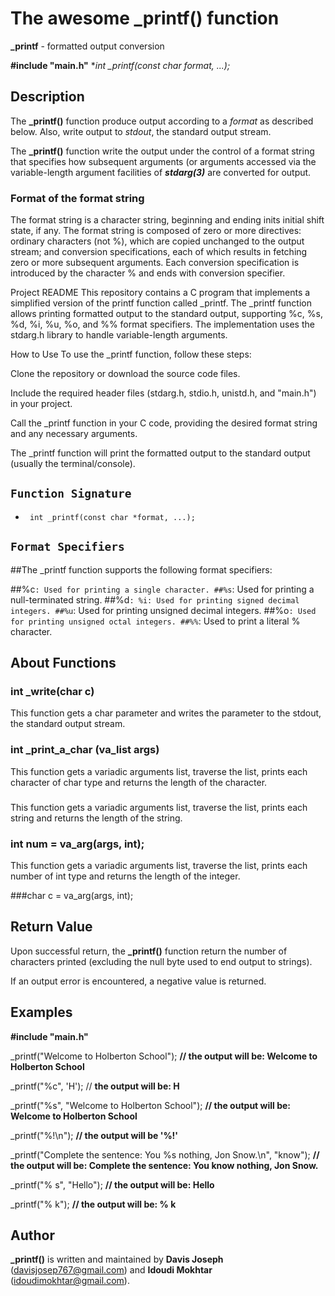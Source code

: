 # The awesome _printf() function

**_printf** - formatted output conversion

**#include "main.h"**
**int _printf(const char *format, ...);**

## Description
The **_printf()** function produce output according to a *format* as described below. Also, write output to *stdout*, the standard output stream.

The  **_printf()** function write the output under the control of a format string that specifies how subsequent arguments (or arguments accessed via the variable-length argument facilities of ***stdarg(3)*** are converted for output.

### Format of the format string

The format string is a character string, beginning and ending inits  initial shift state, if any. The format string is composed of zero or more  directives:  ordinary  characters  (not %), which are copied unchanged to the output stream; and conversion specifications, each of which results in fetching zero or more subsequent arguments.
Each conversion specification is introduced by the character % and ends with conversion specifier.




Project README
This repository contains a C program that implements a simplified version of the printf function called _printf. The _printf function allows printing formatted output to the standard output, supporting %c, %s, %d, %i, %u, %o, and %% format specifiers. The implementation uses the stdarg.h library to handle variable-length arguments.

How to Use
To use the _printf function, follow these steps:

Clone the repository or download the source code files.

Include the required header files (stdarg.h, stdio.h, unistd.h, and "main.h") in your project.

Call the _printf function in your C code, providing the desired format string and any necessary arguments.

The _printf function will print the formatted output to the standard output (usually the terminal/console).


## `Function Signature`
* ``` int _printf(const char *format, ...);```

## `Format Specifiers`


##The _printf function supports the following format specifiers:

##%c`: Used for printing a single character.
##%s`: Used for printing a null-terminated string.
##%d`: %i: Used for printing signed decimal integers.
##%u`: Used for printing unsigned decimal integers.
##%o`: Used for printing unsigned octal integers.
##%%`: Used to print a literal % character.


## About Functions

### int _write(char c)
This function gets a char parameter and writes the parameter to the stdout, the standard output stream.

### int _print_a_char (va_list args)
This function gets a variadic arguments list, traverse the list, prints each character of char type and returns
the length of the character.

### 
This function gets a variadic arguments list, traverse the list, prints each string and returns the length of the
string.

### int num = va_arg(args, int);
This function gets a variadic arguments list, traverse the list, prints each number of int type and returns the
length of the integer.

###char c = va_arg(args, int);

###

###

















## Return Value


Upon successful return, the **_printf()** function return the number of characters printed (excluding the null byte used to end output to strings).

If an output error is encountered, a negative value is returned.


## Examples

**#include "main.h"**

_printf("Welcome to Holberton School"); **// the output will be: Welcome to Holberton School**

_printf("%c", 'H'); // **the output will be: H**

_printf("%s", "Welcome to Holberton School"); **// the output will be: Welcome to Holberton School**

_printf("%!\n"); **// the output will be '%!'**

_printf("Complete the sentence: You %s nothing, Jon Snow.\n", "know"); **// the output will be: Complete the sentence: You know nothing, Jon Snow.**

_printf("%        s", "Hello"); **// the output will be: Hello**

_printf("%        k"); **// the output will be: % k**

## Author

**_printf()** is written and maintained by **Davis Joseph** (davisjosep767@gmail.com) and **Idoudi Mokhtar** (idoudimokhtar@gmail.com).